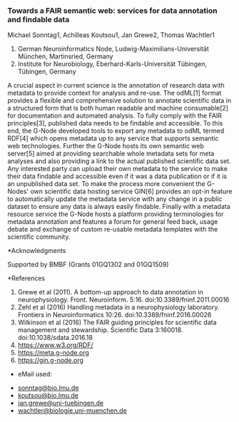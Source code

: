 ### Towards a FAIR semantic web: services for data annotation and findable data

Michael Sonntag1, Achilleas Koutsou1, Jan Grewe2, Thomas Wachtler1

1. German Neuroinformatics Node, Ludwig-Maximilians-Universität München, Martinsried, Germany
2. Institute for Neurobiology, Eberhard-Karls-Universität Tübingen, Tübingen, Germany

A crucial aspect in current science is the annotation of research data with metadata 
to provide context for analysis and re-use. The odML[1] format provides a flexible and 
comprehensive solution to annotate scientific data in a structured form that is both 
human readable and machine consumable[2] for documentation and automated analysis.
To fully comply with the FAIR principles[3], published data needs to be findable and 
accessible. To this end, the G-Node developed tools to export any metadata to odML 
termed RDF[4] which opens metadata up to any service that supports semantic web 
technologies. Further the G-Node hosts its own semantic web server[5] aimed at providing 
searchable whole metadata sets for meta analyses and also providing a link to the actual 
published scientific data set. Any interested party can upload their own metadata to 
the service to make their data findable and accessible even if it was a data publication 
or if it is an unpublished data set. To make the process more convenient the G-Nodes' 
own scientific data hosting service GIN[6] provides an opt-in feature to automatically 
update the metadata service with any change in a public dataset to ensure any data is 
always easily findable.
Finally with a metadata resource service the G-Node hosts a platform providing
terminologies for metadata annotation and features a forum for general feed back, 
usage debate and exchange of custom re-usable metadata templates with the 
scientific community.


*Acknowledgments

Supported by BMBF (Grants 01GQ1302 and 01GQ1509)


*References

1. Grewe et al (2011). A bottom-up approach to data annotation in neurophysiology. Front. Neuroinform. 5:16. doi:10.3389/fninf.2011.00016
2. Zehl et al (2016) Handling metadata in a neurophysiology laboratory. Frontiers in Neuroinformatics 10:26. doi:10.3389/fninf.2016.00026
3. Wilkinson et al (2016) The FAIR guiding principles for scientific data management and stewardship. Scientific Data 3:160018. doi:10.1038/sdata.2016.18
4. https://www.w3.org/RDF/
5. https://meta.g-node.org
6. https://gin.g-node.org


* eMail used:

- sonntag@bio.lmu.de
- koutsou@bio.lmu.de 
- jan.grewe@uni-tuebingen.de
- wachtler@biologie.uni-muenchen.de
